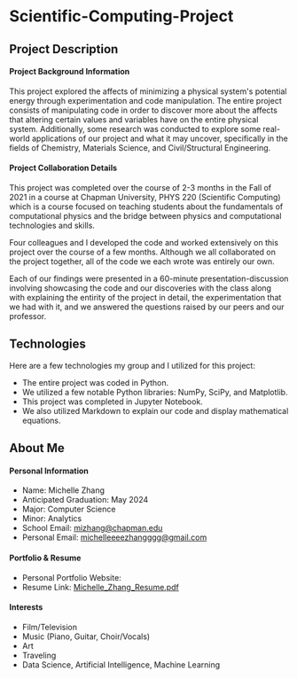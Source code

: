# Scientific-Computing-Project

## Project Description
#### Project Background Information
This project explored the affects of minimizing a physical system's potential energy through experimentation and code manipulation. The entire project consists of manipulating code in order to discover more about the affects that altering certain values and variables have on the entire physical system. Additionally, some research was conducted to explore some real-world applications of our project and what it may uncover, specifically in the fields of Chemistry, Materials Science, and Civil/Structural Engineering.

#### Project Collaboration Details
This project was completed over the course of 2-3 months in the Fall of 2021 in a course at Chapman University, PHYS 220 (Scientific Computing) which is a course focused on teaching students about the fundamentals of computational physics and the bridge between physics and computational technologies and skills.

Four colleagues and I developed the code and worked extensively on this project over the course of a few months. Although we all collaborated on the project together, all of the code we each wrote was entirely our own.

Each of our findings were presented in a 60-minute presentation-discussion involving showcasing the code and our discoveries with the class along with explaining the entirity of the project in detail, the experimentation that we had with it, and we answered the questions raised by our peers and our professor.

## Technologies

Here are a few technologies my group and I utilized for this project:
* The entire project was coded in Python.
* We utilized a few notable Python libraries: NumPy, SciPy, and Matplotlib.
* This project was completed in Jupyter Notebook.
* We also utilized Markdown to explain our code and display mathematical equations.

## About Me

#### Personal Information
* Name: Michelle Zhang
* Anticipated Graduation: May 2024
* Major: Computer Science
* Minor: Analytics
* School Email: mizhang@chapman.edu
* Personal Email: michelleeeezhangggg@gmail.com

#### Portfolio & Resume
* Personal Portfolio Website: 
* Resume Link: [Michelle_Zhang_Resume.pdf](https://github.com/michelleezhangg/Scientific-Computing-Project/files/8903384/Michelle_Zhang_Resume.pdf)

#### Interests
* Film/Television
* Music (Piano, Guitar, Choir/Vocals)
* Art
* Traveling
* Data Science, Artificial Intelligence, Machine Learning
